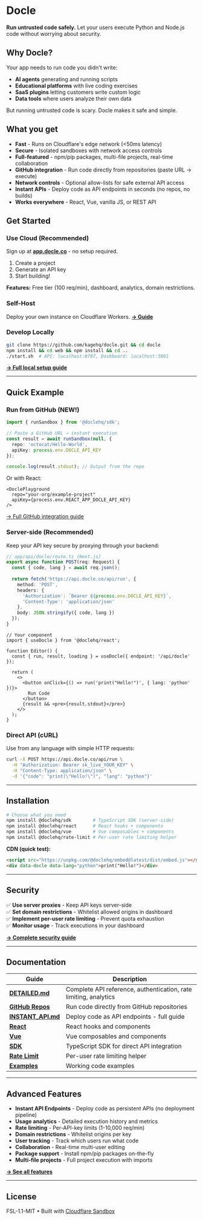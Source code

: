 # Docle

**Run untrusted code safely.** Let your users execute Python and Node.js code without worrying about security.

## Why Docle?

Your app needs to run code you didn't write:
- **AI agents** generating and running scripts
- **Educational platforms** with live coding exercises
- **SaaS plugins** letting customers write custom logic
- **Data tools** where users analyze their own data

But running untrusted code is scary. Docle makes it safe and simple.

## What you get

- **Fast** - Runs on Cloudflare's edge network (<50ms latency)
- **Secure** - Isolated sandboxes with network access controls
- **Full-featured** - npm/pip packages, multi-file projects, real-time collaboration
- **GitHub integration** - Run code directly from repositories (paste URL → execute)
- **Network controls** - Optional allow-lists for safe external API access
- **Instant APIs** - Deploy code as API endpoints in seconds (no repos, no builds)
- **Works everywhere** - React, Vue, vanilla JS, or REST API

## Get Started

### Use Cloud (Recommended)

Sign up at **[app.docle.co](https://app.docle.co)** - no setup required.

1. Create a project
2. Generate an API key
3. Start building!

**Features:** Free tier (100 req/min), dashboard, analytics, domain restrictions.

### Self-Host

Deploy your own instance on Cloudflare Workers. [**→ Guide**](DETAILED.md#deployment-guide)

### Develop Locally

```bash
git clone https://github.com/kagehq/docle.git && cd docle
npm install && cd web && npm install && cd ..
./start.sh  # API: localhost:8787, Dashboard: localhost:3001
```

[**→ Full local setup guide**](DETAILED.md#deployment-guide)

---

## Quick Example

### Run from GitHub (NEW!)

```typescript
import { runSandbox } from '@doclehq/sdk';

// Paste a GitHub URL → instant execution
const result = await runSandbox(null, {
  repo: 'octocat/Hello-World',
  apiKey: process.env.DOCLE_API_KEY
});

console.log(result.stdout); // Output from the repo
```

Or with React:
```tsx
<DoclePlayground 
  repo="your-org/example-project"
  apiKey={process.env.REACT_APP_DOCLE_API_KEY}
/>
```

[→ Full GitHub integration guide](docs/github-repos.md)

### Server-side (Recommended)

Keep your API key secure by proxying through your backend:

```typescript
// app/api/docle/route.ts (Next.js)
export async function POST(req: Request) {
  const { code, lang } = await req.json();
  
  return fetch('https://api.docle.co/api/run', {
    method: 'POST',
    headers: {
      'Authorization': `Bearer ${process.env.DOCLE_API_KEY}`,
      'Content-Type': 'application/json'
    },
    body: JSON.stringify({ code, lang })
  });
}
```

```tsx
// Your component
import { useDocle } from '@doclehq/react';

function Editor() {
  const { run, result, loading } = useDocle({ endpoint: '/api/docle' });
  
  return (
    <>
      <button onClick={() => run('print("Hello!")', { lang: 'python' })}>
        Run Code
      </button>
      {result && <pre>{result.stdout}</pre>}
    </>
  );
}
```

### Direct API (cURL)

Use from any language with simple HTTP requests:

```bash
curl -X POST https://api.docle.co/api/run \
  -H "Authorization: Bearer sk_live_YOUR_KEY" \
  -H "Content-Type: application/json" \
  -d '{"code": "print(\"Hello!\")", "lang": "python"}'
```

---

## Installation

```bash
# Choose what you need
npm install @doclehq/sdk        # TypeScript SDK (server-side)
npm install @doclehq/react      # React hooks + components
npm install @doclehq/vue        # Vue composables + components
npm install @doclehq/rate-limit # Per-user rate limiting helper
```

**CDN (quick test):**
```html
<script src="https://unpkg.com/@doclehq/embed@latest/dist/embed.js"></script>
<div data-docle data-lang="python">print("Hello!")</div>
```

---

## Security

✅ **Use server proxies** - Keep API keys server-side  
✅ **Set domain restrictions** - Whitelist allowed origins in dashboard  
✅ **Implement per-user rate limiting** - Prevent quota exhaustion  
✅ **Monitor usage** - Track executions in your dashboard  

[**→ Complete security guide**](DETAILED.md#security--sandboxing)

---

## Documentation

| Guide | Description |
|-------|-------------|
| **[DETAILED.md](docs/DETAILED.md)** | Complete API reference, authentication, rate limiting, analytics |
| **[GitHub Repos](docs/github-repos.md)** | Run code directly from GitHub repositories |
| **[INSTANT_API.md](docs/INSTANT_API.md)** | Deploy code as API endpoints - full guide |
| **[React](packages/react/README.md)** | React hooks and components |
| **[Vue](packages/vue/README.md)** | Vue composables and components |
| **[SDK](sdk/README.md)** | TypeScript SDK for direct API integration |
| **[Rate Limit](packages/rate-limit/README.md)** | Per-user rate limiting helper |
| **[Examples](examples/)** | Working code examples |

---

## Advanced Features

- **Instant API Endpoints** - Deploy code as persistent APIs (no deployment pipeline)
- **Usage analytics** - Detailed execution history and metrics  
- **Rate limiting** - Per-API-key limits (1-10,000 req/min)
- **Domain restrictions** - Whitelist origins per key
- **User tracking** - Track which users run what code
- **Collaboration** - Real-time multi-user editing
- **Package support** - Install npm/pip packages on-the-fly
- **Multi-file projects** - Full project execution with imports

[**→ See all features**](DETAILED.md)

---

## License

FSL-1.1-MIT • Built with [Cloudflare Sandbox](https://sandbox.cloudflare.com)
